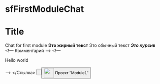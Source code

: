 # sfFirstModuleChat
Title
=====
Chat for first module
**Это жирный текст** Это обычный текст
***Это курсив***
<!— Комментарий —>
<!— <p> Hello world </p> —>
</Ссылка>
<button name="Логин" value="Логин">

<button name="nubex" value="Nubex">
<img style="vertical-align: middle; width: 32px;" src="http://nubex.ru/files/siroezhkin/icon.png" alt="" />
Проект "Module1"
</button>